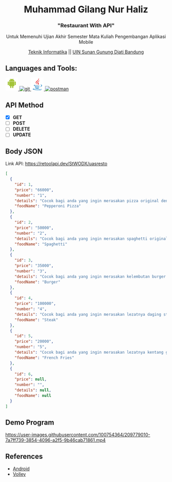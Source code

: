 <div align="center"> 
  <h1> Muhammad Gilang Nur Haliz</h1> 
  <h3>"Restaurant With API"</h3>
  <p>Untuk Memenuhi Ujian Akhir Semester Mata Kuliah Pengembangan Aplikasi Mobile</p> 
  
  [Teknik Informatika](http://if.uinsgd.ac.id/) || [UIN Sunan Gunung Djati Bandung](https://uinsgd.ac.id/) 
  
</div>


<h2 align="left">Languages and Tools:</h2>
<p align="left"> <a href="https://developer.android.com" target="_blank" rel="noreferrer"> <img src="https://raw.githubusercontent.com/devicons/devicon/master/icons/android/android-original-wordmark.svg" alt="android" width="40" height="40"/> </a>  <a href="https://git-scm.com/" target="_blank" rel="noreferrer"> <img src="https://www.vectorlogo.zone/logos/git-scm/git-scm-icon.svg" alt="git" width="40" height="40"/> </a> <a href="https://www.java.com" target="_blank" rel="noreferrer"> <img src="https://raw.githubusercontent.com/devicons/devicon/master/icons/java/java-original.svg" alt="java" width="40" height="40"/> </a> <a href="https://postman.com" target="_blank" rel="noreferrer"> <img src="https://www.vectorlogo.zone/logos/getpostman/getpostman-icon.svg" alt="postman" width="40" height="40"/> </a> </p>

## API Method
- [x] **GET**
- [ ] **POST** 
- [ ] **DELETE** 
- [ ] **UPDATE**

## Body JSON
Link API: https://retoolapi.dev/StWODX/uasresto
```json
[
  {
    "id": 1,
    "price": "66000",
    "number": "1",
    "details": "Cocok bagi anda yang ingin merasakan pizza original dengan taburan keju dan daging asap yang lezat",
    "foodName": "Pepperoni Pizza"
  },
  {
    "id": 2,
    "price": "50000",
    "number": "2",
    "details": "Cocok bagi anda yang ingin merasakan spaghetti original dengan bumbu yang oriental",
    "foodName": "Spaghetti"
  },
  {
    "id": 3,
    "price": "35000",
    "number": "3",
    "details": "Cocok bagi anda yang ingin merasakan kelembutan burger berlapiskan keju, sayuran dan daging yang tebal",
    "foodName": "Burger"
  },
  {
    "id": 4,
    "price": "100000",
    "number": "4",
    "details": "Cocok bagi anda yang ingin merasakan lezatnya daging steak dipadukan dengan kentang yang lezat",
    "foodName": "Steak"
  },
  {
    "id": 5,
    "price": "20000",
    "number": "5",
    "details": "Cocok bagi anda yang ingin merasakan lezatnya kentang goreng",
    "foodName": "French Fries"
  },
  {
    "id": 6,
    "price": null,
    "number": "",
    "details": null,
    "foodName": null
  }
]
```
## Demo Program
https://user-images.githubusercontent.com/100754364/209779010-7a7ff739-3854-4096-a2f5-9b46cab71861.mp4

## References
* [Android](https://developer.android.com/)
* [Volley](https://google.github.io/volley/)
